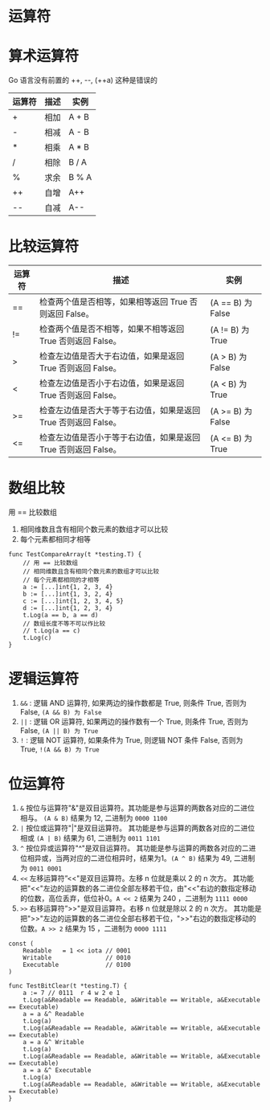
# 运算符

#  算术运算符
Go 语言没有前置的 ++, --, (++a) 这种是错误的

| 运算符 | 描述 | 实例 |
|-------|-----|------|
| + | 相加 | A + B | 输出结果 30 |
| - | 相减 | A - B | 输出结果 -10 |
| * | 相乘 | A * B | 输出结果 200 |
| / | 相除 | B / A | 输出结果 2 |
| % | 求余 | B % A | 输出结果 0 |
| ++ | ⾃增 | A++ | 输出结果 11 |
| -- | ⾃减 | A-- | 输出结果 9 |

# ⽐较运算符

| 运算符 | 描述 | 实例 |
|-------|------|-----|
| == | 检查两个值是否相等，如果相等返回 True 否则返回 False。 | (A == B) 为 False
| != | 检查两个值是否不相等，如果不相等返回 True 否则返回 False。 | (A != B) 为 True
| > | 检查左边值是否⼤于右边值，如果是返回 True 否则返回 False。 | (A > B) 为 False
| < | 检查左边值是否⼩于右边值，如果是返回 True 否则返回 False。 | (A < B) 为 True
| >= | 检查左边值是否⼤于等于右边值，如果是返回 True 否则返回 False。 | (A >= B) 为 False
| <= | 检查左边值是否⼩于等于右边值，如果是返回 True 否则返回 False。 | (A <= B) 为 True

# 数组比较 

⽤ == ⽐较数组

1. 相同维数且含有相同个数元素的数组才可以⽐较
2. 每个元素都相同才相等

```
func TestCompareArray(t *testing.T) {
	// 用 == 比较数组
	// 相同维数且含有相同个数元素的数组才可以比较
	// 每个元素都相同的才相等
	a := [...]int{1, 2, 3, 4}
	b := [...]int{1, 3, 2, 4}
	c := [...]int{1, 2, 3, 4, 5}
	d := [...]int{1, 2, 3, 4}
	t.Log(a == b, a == d)
	// 数组长度不等不可以作比较
	// t.Log(a == c)
	t.Log(c)
}
```

# 逻辑运算符

1. `&&` : 逻辑 AND 运算符, 如果两边的操作数都是 True, 则条件 True, 否则为 False,  `(A && B) 为 False`
2. `||` : 逻辑 OR 运算符, 如果两边的操作数有⼀个 True, 则条件 True, 否则为 False, `(A || B) 为 True`
3. `!` : 逻辑 NOT 运算符, 如果条件为 True, 则逻辑 NOT 条件 False, 否则为 True,  `!(A && B) 为 True`

# 位运算符

1. `&` 按位与运算符"&"是双目运算符。其功能是参与运算的两数各对应的二进位相与。 `(A & B)` 结果为 12, 二进制为 `0000 1100`
2. `|` 按位或运算符"|"是双目运算符。 其功能是参与运算的两数各对应的二进位相或 `(A | B)` 结果为 61, ⼆进制为 `0011 1101`
3. `^` 按位异或运算符"^"是双目运算符。 其功能是参与运算的两数各对应的二进位相异或，当两对应的二进位相异时，结果为1。`(A ^ B)` 结果为 49, ⼆进制为 `0011 0001`
4. `<<` 左移运算符”<<"是双目运算符。左移 n 位就是乘以 2 的 n 次⽅。 其功能把"<<"左边的运算数的各二进位全部左移若⼲位，由"<<"右边的数指定移动的位数，⾼位丢弃，低位补0。`A << 2` 结果为 240 ，二进制为 `1111 0000`
5. `>>` 右移运算符”>>"是双目运算符。右移 n 位就是除以 2 的 n 次⽅。 其功能是把">>"左边的运算数的各二进位全部右移若⼲位，">>"右边的数指定移动的位数。`A >> 2` 结果为 15 ，⼆进制为 `0000 1111`


```
const (
	Readable   = 1 << iota // 0001
	Writable               // 0010
	Executable             // 0100
)

func TestBitClear(t *testing.T) {
	a := 7 // 0111  r 4 w 2 e 1
	t.Log(a&Readable == Readable, a&Writable == Writable, a&Executable == Executable)
	a = a &^ Readable
	t.Log(a)
	t.Log(a&Readable == Readable, a&Writable == Writable, a&Executable == Executable)
	a = a &^ Writable
	t.Log(a)
	t.Log(a&Readable == Readable, a&Writable == Writable, a&Executable == Executable)
	a = a &^ Executable
	t.Log(a)
	t.Log(a&Readable == Readable, a&Writable == Writable, a&Executable == Executable)
}
```